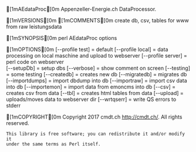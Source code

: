 [1mAEdataProc[0m
    Appenzeller-Energie.ch DataProcessor.

  [1mVERSIONS[0m
  [1mCOMMENTS[0m
    create db, csv, tables for www from raw leistungsdata

  [1mSYNOPSIS[0m
        perl AEdataProc options

  [1mOPTIONS[0m
     [--profile test]       = default
     [--profile local]      = data processing on local maschine and upload to webserver
     [--profile server]     = perl code on webserver    
     [--setupDb]            = setup dbs
     [--verbose]            = show comment on screen
     [--testing]            = some testing
     [--createdb]           = creates new db
     [--migratedb]          = migrates db           
     [--importdumps]        = import dbdump into db
     [--importraw]          = import csv data into db
     [--importemon]         = import data from emoncms into db
     [--csv]                        = creates csv from data
     [--tbl]                        = creates html tables from data
     [--upload]                     = uploads/moves data to webserver dir
     [--wrtqserr]           = write QS errors to stderr

  [1mCOPYRIGHT[0m
    Copyright 2017 cmdt.ch <http://cmdt.ch/>. All rights reserved.

    This library is free software; you can redistribute it and/or modify it
    under the same terms as Perl itself.

